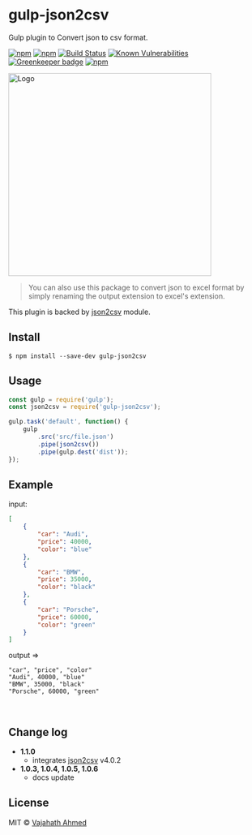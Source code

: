 # gulp-json2csv

Gulp plugin to Convert json to csv format.

[![npm](https://img.shields.io/badge/Gulp-Plugin-red.svg)](https://www.npmjs.com/package/gulp-json2csv) [![npm](https://img.shields.io/npm/v/gulp-json2csv.svg)](https://www.npmjs.com/package/gulp-json2csv)
[![Build Status](https://travis-ci.org/vajahath/gulp-json2csv.svg?branch=master)](https://travis-ci.org/vajahath/gulp-json2csv)
[![Known Vulnerabilities](https://snyk.io/test/npm/gulp-json2csv/badge.svg)](https://snyk.io/test/npm/gulp-json2csv)
[![Greenkeeper badge](https://badges.greenkeeper.io/vajahath/gulp-json2csv.svg)](https://greenkeeper.io/)
[![npm](https://img.shields.io/npm/dt/gulp-json2csv.svg)](https://www.npmjs.com/package/gulp-json2csv)

<img src="https://raw.githubusercontent.com/vajahath/gulp-json2csv/master/media/logo.jpg" alt="Logo" width=400/>

> You can also use this package to convert json to excel format by simply renaming the output extension to excel's extension.

This plugin is backed by [json2csv](https://www.npmjs.com/package/json2csv) module.

## Install

```
$ npm install --save-dev gulp-json2csv
```

## Usage

```js
const gulp = require('gulp');
const json2csv = require('gulp-json2csv');

gulp.task('default', function() {
	gulp
		.src('src/file.json')
		.pipe(json2csv())
		.pipe(gulp.dest('dist'));
});
```

## Example

input:

```json
[
	{
		"car": "Audi",
		"price": 40000,
		"color": "blue"
	},
	{
		"car": "BMW",
		"price": 35000,
		"color": "black"
	},
	{
		"car": "Porsche",
		"price": 60000,
		"color": "green"
	}
]
```

output =>

```
"car", "price", "color"
"Audi", 40000, "blue"
"BMW", 35000, "black"
"Porsche", 60000, "green"
```

<br>

## Change log

*   **1.1.0**
    *   integrates [json2csv](https://github.com/zemirco/json2csv) v4.0.2
*   **1.0.3, 1.0.4, 1.0.5, 1.0.6**
    *   docs update

## License

MIT © [Vajahath Ahmed](https://facebook.com/vajahath.ahmed)

[badge_paypal_donate]: https://cdn.rawgit.com/vajahath/cloud-codes/a01f087f/badges/paypal_donate.svg
[paypal-donations]: https://paypal.me/vajahath
